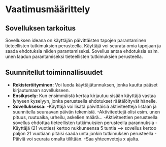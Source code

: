 # Vaatimusmäärittely
## Sovelluksen tarkoitus

Sovelluksen ideana on käyttäjän päivittäisten tapojen parantaminen tieteellisten tutkimuksien perusteella. Käyttäjä voi seurata omia tapojaan ja saada ehdotuksia niiden parantamiseksi. Sovellus antaa ehdotuksia esim. unen laadun parantamiseksi tieteellisten tutkimuksien perusteella.

## Suunnitellut toiminnallisuudet
- **Rekisteröityminen:** Voi luoda käyttäjätunnuksen, jonka kautta pääset kirjautumaan sovellukseen. 
- **Ensikysely:** Kun ensimmäistä kertaa kirjautuu sisään käyttäjä vastaa lyhyeen kyselyyn, jonka perusteella ehdotukset räätälöityvät hänelle.
- **Sovelluksessa:** 
-Käyttäjä voi lisätä päivittäisiä aktiviteetteja listaan ja suunnitella seuraavan päivän tekemisiä.
    -Aktiviteettejä olisi esim. unen pituus, ruutuaika, urheilu, askelien määrä... 
-Aktiviteettien perusteella sovellus ehdottaa tieteellisten tutkimuksien perusteella parannuksia
    -Käyttäjä (21 vuoties) kertoo nukkuneensa 5 tuntia --> sovellus kertoo paljon 21 vuotiaan pitäisi saada unta jonkin tutkimuksen perusteella
-Päiviä voi seurata omalta tililtään.
-Saa yhteenvetoja x ajalta.


